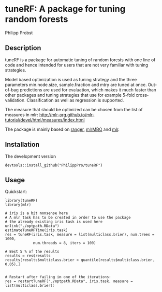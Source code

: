 
# tuneRF: A package for tuning random forests

Philipp Probst

## Description
tuneRF is a package for automatic tuning of random forests with one line of code and hence intended for users that are not very familiar with tuning strategies. 

Model based optimization is used as tuning strategy and the three parameters min.node.size, sample.fraction and mtry are tuned at once. Out-of-bag predictions are used for evaluation, which makes it much faster than other packages and tuning strategies that use for example 5-fold cross-validation. Classification as well as regression is supported. 

The measure that should be optimized can be chosen from the list of measures in mlr: http://mlr-org.github.io/mlr-tutorial/devel/html/measures/index.html

The package is mainly based on [ranger](https://github.com/imbs-hl/ranger), [mlrMBO](http://mlr-org.github.io/mlrMBO/) and [mlr](https://github.com/mlr-org/mlr/#-machine-learning-in-r). 

## Installation
The development version

    
    devtools::install_github("PhilippPro/tuneRF")
    
    
## Usage
Quickstart:

    library(tuneRF)
    library(mlr)

    # iris is a bit nonsense here
    # A mlr task has to be created in order to use the package
    # the already existing iris task is used here
    unlink("./optpath.RData")
    estimateTuneRFTime(iris.task)
    res = tuneRF(iris.task, measure = list(multiclass.brier), num.trees = 1000, 
                 num.threads = 8, iters = 100)

    # Best 5 % of the results
    results = res$results
    results[results$multiclass.brier < quantile(results$multiclass.brier, 0.05),]


    # Restart after failing in one of the iterations:
    res = restartTuneRF("./optpath.RData", iris.task, measure = list(multiclass.brier))
